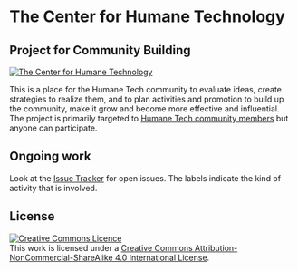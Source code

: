# The Center for Humane Technology

## Project for Community Building

[![The Center for Humane Technology](http://static1.squarespace.com/static/57f92f5bf5e231f7e7aaa0ae/t/5a768ebb652dea12df04d0b9/1517719227886/Social+Share+Logo-v2+-+2018-02-02.jpg?format=1000w)](https://humanetech.com)

This is a place for the Humane Tech community to evaluate ideas, create strategies to realize them, and to plan activities and promotion to build up the community, make it grow and become more effective and influential. The project is primarily targeted to [Humane Tech community members](https://community.humanetech.com/u) but anyone can participate.

## Ongoing work

Look at the [Issue Tracker](https://github.com/humanetech/humanetech-community-building) for open issues. The labels indicate the kind of activity that is involved.

## License

<a rel="license" href="http://creativecommons.org/licenses/by-nc-sa/4.0/"><img alt="Creative Commons Licence" style="border-width:0" src="https://i.creativecommons.org/l/by-nc-sa/4.0/88x31.png" /></a><br />This work is licensed under a <a rel="license" href="http://creativecommons.org/licenses/by-nc-sa/4.0/">Creative Commons Attribution-NonCommercial-ShareAlike 4.0 International License</a>.
